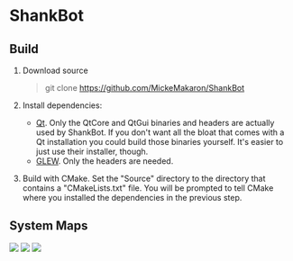 # ShankBot

## Build
1. Download source
    > git clone https://github.com/MickeMakaron/ShankBot
		
2. Install dependencies:
	* [Qt](https://www.qt.io/download-open-source/#section-2). Only the QtCore and QtGui binaries and headers are actually used by ShankBot. If you don't want all the bloat that comes with a Qt installation you could build those binaries yourself. It's easier to just use their installer, though.
	* [GLEW](http://glew.sourceforge.net/). Only the headers are needed.
		
3. Build with CMake. Set the "Source" directory to the directory that contains a "CMakeLists.txt" file. You will be prompted to tell CMake where you installed the dependencies in the previous step.


## System Maps
![](http://i.imgur.com/xS3nv35.jpg)
![](http://i.imgur.com/Erdu6bU.jpg)
![](http://i.imgur.com/Ph5YocH.jpg)
